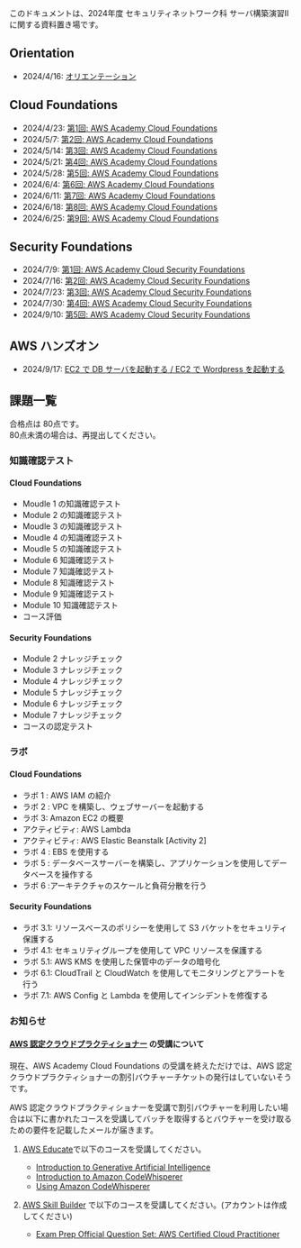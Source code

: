 このドキュメントは、2024年度 セキュリティネットワーク科 サーバ構築演習II に関する資料置き場です。

## Orientation
- 2024/4/16: [オリエンテーション](./orientation/orientation.md)

## Cloud Foundations
- 2024/4/23: [第1回: AWS Academy Cloud Foundations](./aws-academy-cloud-foundations/0423.md)
- 2024/5/7: [第2回: AWS Academy Cloud Foundations](./aws-academy-cloud-foundations/0507.md)
- 2024/5/14: [第3回: AWS Academy Cloud Foundations](./aws-academy-cloud-foundations/0514.md)
- 2024/5/21: [第4回: AWS Academy Cloud Foundations](./aws-academy-cloud-foundations/0521.md)
- 2024/5/28: [第5回: AWS Academy Cloud Foundations](./aws-academy-cloud-foundations/0528.md)
- 2024/6/4: [第6回: AWS Academy Cloud Foundations](./aws-academy-cloud-foundations/0604.md)
- 2024/6/11: [第7回: AWS Academy Cloud Foundations](./aws-academy-cloud-foundations/0611.md)
- 2024/6/18: [第8回: AWS Academy Cloud Foundations](./aws-academy-cloud-foundations/0618.md)
- 2024/6/25: [第9回: AWS Academy Cloud Foundations](./aws-academy-cloud-foundations/0625.md)

## Security Foundations
- 2024/7/9: [第1回: AWS Academy Cloud Security Foundations](./aws-academy-cloud-security-foundations/0709.md)
- 2024/7/16: [第2回: AWS Academy Cloud Security Foundations](./aws-academy-cloud-security-foundations/0716.md)
- 2024/7/23: [第3回: AWS Academy Cloud Security Foundations](./aws-academy-cloud-security-foundations/0723.md)
- 2024/7/30: [第4回: AWS Academy Cloud Security Foundations](./aws-academy-cloud-security-foundations/0730.md)
- 2024/9/10: [第5回: AWS Academy Cloud Security Foundations](./aws-academy-cloud-security-foundations/0910.md)

## AWS ハンズオン
- 2024/9/17: [EC2 で DB サーバを起動する / EC2 で Wordpress を起動する](./handson/0917.md)

## 課題一覧
合格点は 80点です。  
80点未満の場合は、再提出してください。

### 知識確認テスト
#### Cloud Foundations
- Moudle 1 の知識確認テスト
- Module 2 の知識確認テスト
- Moudle 3 の知識確認テスト
- Moudle 4 の知識確認テスト
- Moudle 5 の知識確認テスト
- Module 6 知識確認テスト
- Module 7 知識確認テスト
- Module 8 知識確認テスト
- Module 9 知識確認テスト
- Module 10 知識確認テスト
- コース評価

#### Security Foundations
- Module 2 ナレッジチェック
- Module 3 ナレッジチェック
- Module 4 ナレッジチェック
- Module 5 ナレッジチェック
- Module 6 ナレッジチェック
- Module 7 ナレッジチェック
- コースの認定テスト

### ラボ
#### Cloud Foundations
- ラボ 1 : AWS IAM の紹介
- ラボ 2 : VPC を構築し、ウェブサーバーを起動する
- ラボ 3: Amazon EC2 の概要
- アクティビティ: AWS Lambda
- アクティビティ: AWS Elastic Beanstalk [Activity 2]
- ラボ 4 : EBS を使用する  
- ラボ 5 : データベースサーバーを構築し、アプリケーションを使用してデータベースを操作する
- ラボ 6 :アーキテクチャのスケールと負荷分散を行う

#### Security Foundations
- ラボ 3.1: リソースベースのポリシーを使用して S3 バケットをセキュリティ保護する  
- ラボ 4.1: セキュリティグループを使用して VPC リソースを保護する
- ラボ 5.1: AWS KMS を使用した保管中のデータの暗号化
- ラボ 6.1: CloudTrail と CloudWatch を使用してモニタリングとアラートを行う
- ラボ 7.1: AWS Config と Lambda を使用してインシデントを修復する

### お知らせ
#### [AWS 認定クラウドプラクティショナー](https://aws.amazon.com/jp/certification/certified-cloud-practitioner/) の受講について
現在、AWS Academy Cloud Foundations の受講を終えただけでは、AWS 認定クラウドプラクティショナーの割引バウチャーチケットの発行はしていないそうです。

AWS 認定クラウドプラクティショナーを受講で割引バウチャーを利用したい場合は以下に書かれたコースを受講してバッチを取得するとバウチャーを受け取るための要件を記載したメールが届きます。

1. [AWS Educate](https://www.awseducate.com/signin/SiteLogin?amp%3Bbinding=HttpPost&%3Binresponseto=_f4c91844-4073-462a-9523-8176c7461817&language=en_US&startURL=%2Fstudent%2Fidp%2Flogin%3Fapp%3D0spo0000000PDCe)で以下のコースを受講してください。
    - [Introduction to Generative Artificial Intelligence](https://awseducate.instructure.com/courses/993)
    - [Introduction to Amazon CodeWhisperer](https://awseducate.instructure.com/courses/994)
    - [Using Amazon CodeWhisperer](https://awseducate.instructure.com/courses/995)

2. [AWS Skill Builder](https://explore.skillbuilder.aws/learn/signin) で以下のコースを受講してください。(アカウントは作成してください)
    - [Exam Prep Official Question Set: AWS Certified Cloud Practitioner](https://explore.skillbuilder.aws/learn/course/internal/view/elearning/14050/exam-prep-official-question-set-aws-certified-cloud-practitioner-clf-c02-english)
